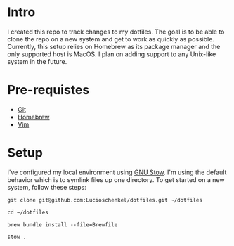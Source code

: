 # Intro

I created this repo to track changes to my dotfiles. The goal is to be able to clone the repo on a new system and get to work as quickly as possible. Currently, this setup relies on Homebrew as its package manager and the only supported host is MacOS. I plan on adding support to any Unix-like system in the future.

# Pre-requistes

- [Git](https://git-scm.com/)
- [Homebrew](https://brew.sh/)
- [Vim](https://www.vim.org/)

# Setup

I've configured my local environment using [GNU Stow](https://www.gnu.org/software/stow/stow.html). I'm using the default behavior which is to symlink files up one directory. To get started on a new system, follow these steps:

```shell
git clone git@github.com:Lucioschenkel/dotfiles.git ~/dotfiles

cd ~/dotfiles

brew bundle install --file=Brewfile

stow .

```
